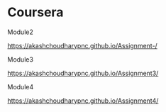 # Coursera

Module2

https://akashchoudharypnc.github.io/Assignment-/

Module3

https://akashchoudharypnc.github.io/Assignment3/

Module4

https://akashchoudharypnc.github.io/Assignment4/
